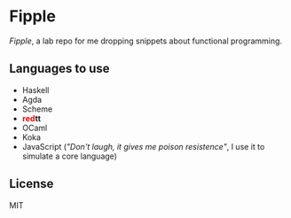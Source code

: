# Fipple

*Fipple*, a lab repo for me dropping snippets about functional programming.

## Languages to use

* Haskell
* Agda
* Scheme
* <b><font color="red">red</font>tt</b>
* OCaml
* Koka
* JavaScript (*"Don't laugh, it gives me poison resistence"*, I use it to simulate a core
language)

## License

MIT
